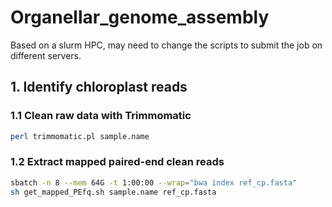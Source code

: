 # Organellar_genome_assembly
Based on a slurm HPC, may need to change the scripts to submit the job on different servers.
## 1. Identify chloroplast reads
### 1.1 Clean raw data with Trimmomatic
```bash
perl trimmomatic.pl sample.name
```
### 1.2 Extract mapped paired-end clean reads
```bash
sbatch -n 8 --mem 64G -t 1:00:00 --wrap="bwa index ref_cp.fasta"
sh get_mapped_PEfq.sh sample.name ref_cp.fasta
```
